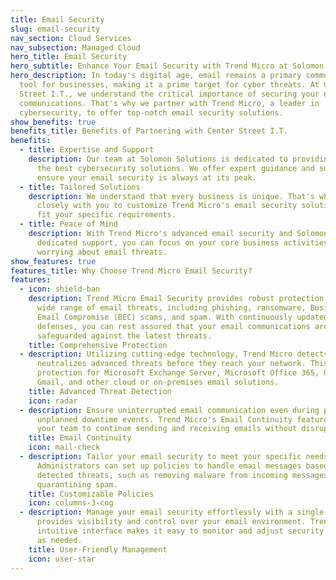```yaml
---
title: Email Security
slug: email-security
nav_section: Cloud Services
nav_subsection: Managed Cloud
hero_title: Email Security
hero_subtitle: Enhance Your Email Security with Trend Micro at Solomon Solutions
hero_description: In today's digital age, email remains a primary communication
  tool for businesses, making it a prime target for cyber threats. At Center
  Street I.T., we understand the critical importance of securing your email
  communications. That's why we partner with Trend Micro, a leader in
  cybersecurity, to offer top-notch email security solutions.
show_benefits: true
benefits_title: Benefits of Partnering with Center Street I.T.
benefits:
  - title: Expertise and Support
    description: Our team at Solomon Solutions is dedicated to providing you with
      the best cybersecurity solutions. We offer expert guidance and support to
      ensure your email security is always at its peak.
  - title: Tailored Solutions
    description: We understand that every business is unique. That's why we work
      closely with you to customize Trend Micro's email security solutions to
      fit your specific requirements.
  - title: Peace of Mind
    description: With Trend Micro's advanced email security and Solomon Solutions'
      dedicated support, you can focus on your core business activities without
      worrying about email threats.
show_features: true
features_title: Why Choose Trend Micro Email Security?
features:
  - icon: shield-ban
    description: Trend Micro Email Security provides robust protection against a
      wide range of email threats, including phishing, ransomware, Business
      Email Compromise (BEC) scams, and spam. With continuously updated
      defenses, you can rest assured that your email communications are
      safeguarded against the latest threats.
    title: Comprehensive Protection
  - description: Utilizing cutting-edge technology, Trend Micro detects and
      neutralizes advanced threats before they reach your network. This includes
      protection for Microsoft Exchange Server, Microsoft Office 365, Google
      Gmail, and other cloud or on-premises email solutions.
    title: Advanced Threat Detection
    icon: radar
  - description: Ensure uninterrupted email communication even during planned or
      unplanned downtime events. Trend Micro's Email Continuity feature allows
      your team to continue sending and receiving emails without disruption.
    title: Email Continuity
    icon: mail-check
  - description: Tailor your email security to meet your specific needs.
      Administrators can set up policies to handle email messages based on
      detected threats, such as removing malware from incoming messages or
      quarantining spam.
    title: Customizable Policies
    icon: columns-3-cog
  - description: Manage your email security effortlessly with a single console that
      provides visibility and control over your email environment. Trend Micro's
      intuitive interface makes it easy to monitor and adjust security settings
      as needed.
    title: User-Friendly Management
    icon: user-star
---
```

